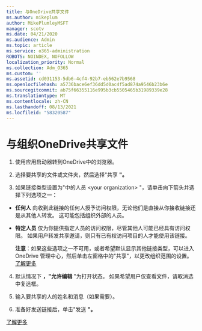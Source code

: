 ```yaml
---
title: 与OneDrive共享文件
ms.author: mikeplum
author: MikePlumleyMSFT
manager: scotv
ms.date: 04/21/2020
ms.audience: Admin
ms.topic: article
ms.service: o365-administration
ROBOTS: NOINDEX, NOFOLLOW
localization_priority: Normal
ms.collection: Adm_O365
ms.custom: ''
ms.assetid: cd031153-5db6-4cf4-92b7-eb562e7b9568
ms.openlocfilehash: a5736bace6ef36dd5d0ac4f5ad874a9546b23b6e
ms.sourcegitcommit: ab75f66355116e995b3cb5505465b31989339e28
ms.translationtype: MT
ms.contentlocale: zh-CN
ms.lasthandoff: 08/13/2021
ms.locfileid: "58320587"
---
```

# <a name="share-files-in-onedrive-with-people-outside-your-organization"></a>与组织OneDrive共享文件

1. 使用应用启动器转到OneDrive中的浏览器。 
    
2. 选择要共享的文件或文件夹，然后选择"共享 **"。** 
    
3. 如果链接类型设置为"中的人员 \<your organization\> "，请单击向下箭头并选择下列选项之一： 
    
  - **任何人** 向收到此链接的任何人授予访问权限，无论他们是直接从你接收链接还是从其他人转发。 这可能包括组织外部的人员。 
    
  - **特定人员** 仅为你提供指定人员的访问权限，尽管其他人可能已经具有访问权限。 如果用户转发共享邀请，则只有已有权访问项目的人才能使用该链接。 
    
    **注意**：如果这些选项之一不可用，或者希望默认显示其他链接类型，可以进入 OneDrive 管理中心，然后单击左窗格中的"共享"，以更改组织范围的设置。  [了解更多](https://go.microsoft.com/fwlink/?linkid=871961)
  
4. 默认情况下 **，"允许编辑** "为打开状态。 如果希望用户仅查看文件，请取消选中复选框。 
    
5. 输入要共享的人的姓名和消息（如果需要）。
    
6. 准备好发送链接后，单击"发送 **"。** 
    
[了解更多](https://go.microsoft.com/fwlink/?linkid=871861)
  

